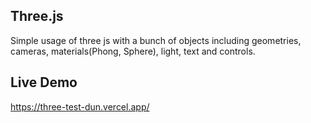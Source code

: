 ## Three.js

Simple usage of three js with a bunch of objects including geometries, cameras, materials(Phong, Sphere), light, text and controls.

## Live Demo

https://three-test-dun.vercel.app/
